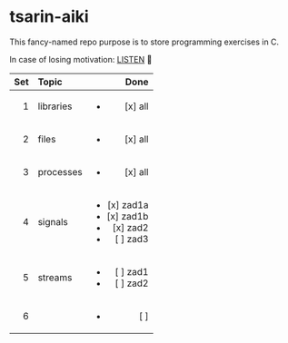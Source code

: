 # tsarin-aiki
This fancy-named repo purpose is to store programming exercises in C.

In case of losing motivation:
<a href="https://www.youtube.com/watch?v=tas0O586t80" target="blank">LISTEN</a> :musical_note:

| Set| Topic        | Done |
|---:|:-------------| ----:|
| 1  | libraries    | <ul><li>[x] all</li></ul> |
| 2  | files        | <ul><li>[x] all</li></ul> |
| 3  | processes    | <ul><li>[x] all</li></ul> |
| 4  | signals      | <ul><li>[x] zad1a</li><li>[x] zad1b</li><li>[x] zad2</li><li>[ ] zad3</li></ul> |
| 5  | streams      | <ul><li>[ ] zad1</li><li>[ ] zad2</li></ul> |
| 6  |              | <ul><li>[ ] </li></ul> |
